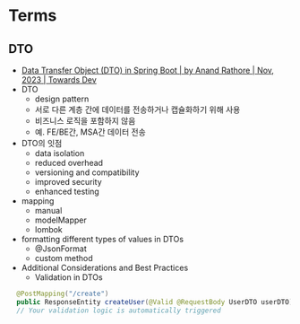 # Terms

## DTO
- [Data Transfer Object (DTO) in Spring Boot | by Anand Rathore | Nov, 2023 | Towards Dev](https://towardsdev.com/data-transfer-object-dto-in-spring-boot-c00678cc5946)
- DTO
    - design pattern
    - 서로 다른 계층 간에 데이터를 전송하거나 캡슐화하기 위해 사용
    - 비즈니스 로직을 포함하지 않음
    - 예. FE/BE간, MSA간 데이터 전송
- DTO의 잇점
    - data isolation
    - reduced overhead
    - versioning and compatibility
    - improved security
    - enhanced testing
- mapping
    - manual
    - modelMapper
    - lombok
- formatting different types of values in DTOs
    - @JsonFormat
    - custom method
- Additional Considerations and Best Practices
    - Validation in DTOs
```Java
  @PostMapping("/create")
  public ResponseEntity createUser(@Valid @RequestBody UserDTO userDTO) {
  // Your validation logic is automatically triggered
```
